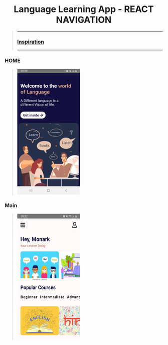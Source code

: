<h1 align=center> Language Learning App -  REACT NAVIGATION </h1>

>---
>### [Inspiration](https://dribbble.com/shots/11464333-Best-Language-Learning-App)
>---

### HOME
> <img height=400 width=200 src='https://github.com/Priyanshu-Vyas/Language-Learning-App/blob/main/img/Home.jpg' />

### Main
> <img height=400 width=200 src='https://github.com/Priyanshu-Vyas/Language-Learning-App/blob/main/img/Main.jpg' />
